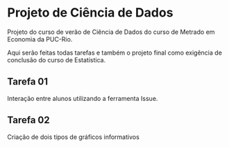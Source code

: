 # Projeto de Ciência de Dados

Projeto do curso de verão de Ciência de Dados do curso de Metrado em Economia da PUC-Rio.

Aqui serão feitas todas tarefas e também o projeto final como exigência de conclusão do curso de Estatística.

## Tarefa 01 
Interação entre alunos utilizando a ferramenta Issue.

## Tarefa 02
Criação de dois tipos de gráficos informativos